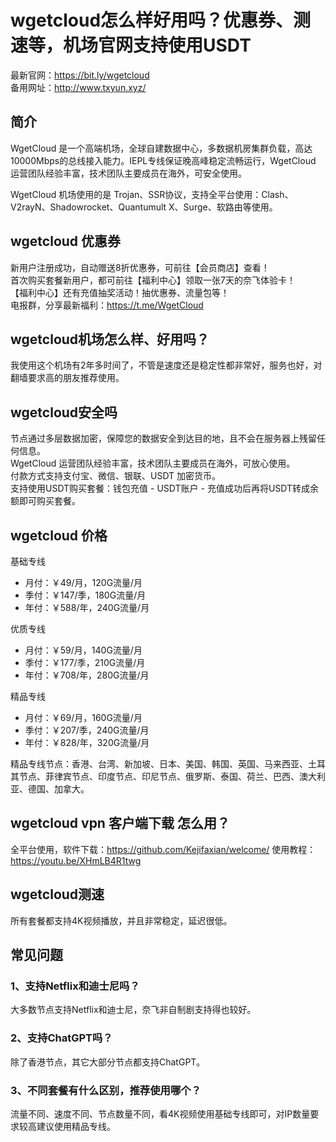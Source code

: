 # wgetcloud怎么样好用吗？优惠券、测速等，机场官网支持使用USDT
最新官网：https://bit.ly/wgetcloud <br>备用网址：http://www.txyun.xyz/

## 简介
WgetCloud 是一个高端机场，全球自建数据中心，多数据机房集群负载，高达10000Mbps的总线接入能力。IEPL专线保证晚高峰稳定流畅运行，WgetCloud 运营团队经验丰富，技术团队主要成员在海外，可安全使用。

WgetCloud 机场使用的是 Trojan、SSR协议，支持全平台使用：Clash、V2rayN、Shadowrocket、Quantumult X、Surge、软路由等使用。

## wgetcloud 优惠券
新用户注册成功，自动赠送8折优惠券，可前往【会员商店】查看！<br>
首次购买套餐新用户，都可前往【福利中心】领取一张7天的奈飞体验卡！<br>
【福利中心】还有充值抽奖活动！抽优惠券、流量包等！<br>
电报群，分享最新福利：https://t.me/WgetCloud

## wgetcloud机场怎么样、好用吗？
我使用这个机场有2年多时间了，不管是速度还是稳定性都非常好，服务也好，对翻墙要求高的朋友推荐使用。

## wgetcloud安全吗
节点通过多层数据加密，保障您的数据安全到达目的地，且不会在服务器上残留任何信息。<br>
WgetCloud 运营团队经验丰富，技术团队主要成员在海外，可放心使用。<br>
付款方式支持支付宝、微信、银联、USDT 加密货币。<br>
支持使用USDT购买套餐：钱包充值 - USDT账户 - 充值成功后再将USDT转成余额即可购买套餐。

## wgetcloud 价格
基础专线
- 月付：￥49/月，120G流量/月
- 季付：￥147/季，180G流量/月
- 年付：￥588/年，240G流量/月

优质专线
- 月付：￥59/月，140G流量/月
- 季付：￥177/季，210G流量/月
- 年付：￥708/年，280G流量/月

精品专线
- 月付：￥69/月，160G流量/月
- 季付：￥207/季，240G流量/月
- 年付：￥828/年，320G流量/月

精品专线节点：香港、台湾、新加坡、日本、美国、韩国、英国、马来西亚、土耳其节点、菲律宾节点、印度节点、印尼节点、俄罗斯、泰国、荷兰、巴西、澳大利亚、德国、加拿大。


## wgetcloud vpn 客户端下载 怎么用？
全平台使用，软件下载：https://github.com/Kejifaxian/welcome/
使用教程：https://youtu.be/XHmLB4R1twg

## wgetcloud测速
所有套餐都支持4K视频播放，并且非常稳定，延迟很低。

## 常见问题
### 1、支持Netflix和迪士尼吗？
大多数节点支持Netflix和迪士尼，奈飞非自制剧支持得也较好。

### 2、支持ChatGPT吗？
除了香港节点，其它大部分节点都支持ChatGPT。

### 3、不同套餐有什么区别，推荐使用哪个？
流量不同、速度不同、节点数量不同，看4K视频使用基础专线即可，对IP数量要求较高建议使用精品专线。
